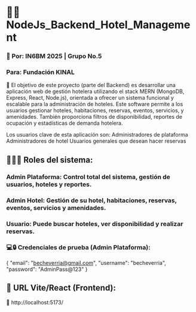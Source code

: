 # 🏨🌐 NodeJs_Backend_Hotel_Management

### 🪪 Por: IN6BM 2025 | Grupo No.5
### Para: Fundación KINAL

📍 El objetivo de este proyecto (parte del Backend) es desarrollar una aplicación web de gestión hotelera utilizando el stack MERN (MongoDB, Express, React, Node.js), orientada a ofrecer un sistema funcional y escalable para la administración de hoteles.
Este software permite a los usuarios gestionar hoteles, habitaciones, reservas, eventos, servicios, y amenidades. También proporciona filtros de disponibilidad, reportes de ocupación y estadísticas de demanda hotelera.

Los usuarios clave de esta aplicación son:
Administradores de plataforma
Administradores de hotel
Usuarios generales que desean hacer reservas

## 🧑‍💼🔐 Roles del sistema:
### Admin Plataforma: Control total del sistema, gestión de usuarios, hoteles y reportes.
### Admin Hotel: Gestión de su hotel, habitaciones, reservas, eventos, servicios y amenidades.
### Usuario: Puede buscar hoteles, ver disponibilidad y realizar reservas.

### 💻🔒 Credenciales de prueba (Admin Plataforma):
{
  "email": "becheverria@gmail.com",
  "username": "becheverria",
  "password": "AdminPass@123"
}
## 📇 URL Vite/React (Frontend):
📍 http://localhost:5173/
